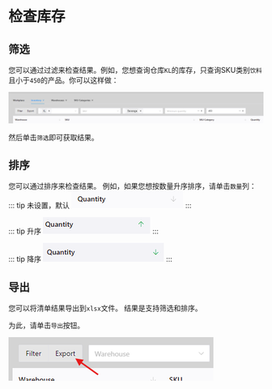 # 检查库存
## 筛选
您可以通过过滤来检查结果。例如，您想查询仓库`KL`的库存，只查询SKU类别`饮料`且小于`450`的产品。你可以这样做：

![Example 1](../../assets/inventory-example-filtering.png)

然后单击`筛选`即可获取结果。

## 排序
您可以通过排序来检查结果。 例如，如果您想按数量升序排序，请单击`数量`列：
::: tip 未设置，默认
![Sort example](../../assets/inventory-example-sorting-unset.png)
:::

::: tip 升序
![Sort example](../../assets/inventory-example-sorting-ascending.png)
:::

::: tip 降序
![Sort example](../../assets/inventory-example-sorting-descending.png)
:::

## 导出
您可以将清单结果导出到`xlsx`文件。 结果是支持筛选和排序。

为此，请单击`导出`按钮。

![Export button](../../assets/inventory-example-export.png)